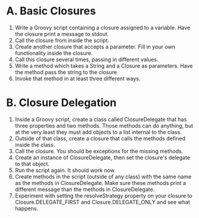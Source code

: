 # A. Basic Closures
1. Write a Groovy script containing a closure assigned to a variable. Have the closure print a message to stdout.
2. Call the closure from inside the script.
3. Create another closure that accepts a parameter. Fill in your own functionality inside the closure.
4. Call this closure several times, passing in different values.
5. Write a method which takes a String and a Closure as parameters. Have the method pass the string to the closure
6. Invoke that method in at least three different ways.

# B. Closure Delegation
1. Inside a Groovy script, create a class called ClosureDelegate that has three properties and two methods. Those methods can do anything, but at the very least they must add objects to a list internal to the class.
2. Outside of that class, create a closure that calls the methods defined inside the class.
3. Call the closure. You should be exceptions for the missing methods.
4. Create an instance of ClosureDelegate, then set the closure's delegate to that object.
5. Run the script again. It should work now.
6. Create methods in the script (outside of any class) with the same name as the methods in ClosureDelegate. Make sure these methods print a different message than the methods in ClosureDelegate.
7. Experiment with setting the resolveStrategy property on your closure to Closure.DELEGATE\_FIRST and Closure.DELEGATE\_ONLY and see what happens.
